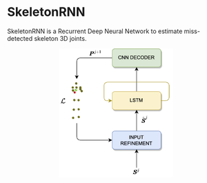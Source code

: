# SkeletonRNN

<p>
SkeletonRNN is a Recurrent Deep Neural Network to estimate miss-detected skeleton 3D joints.  
</p>

<p style="text-align: center">
    <img src="images/architecture.png" style="height: 300px">
</p>

